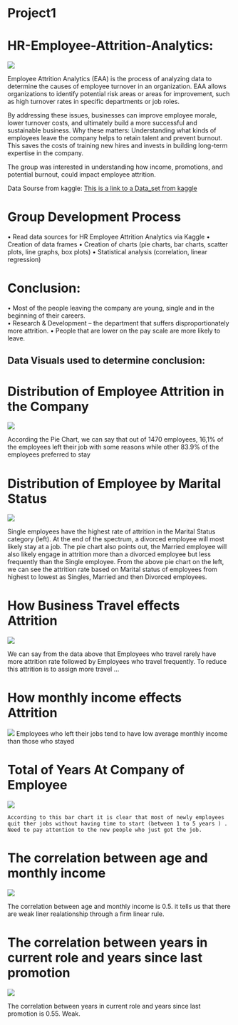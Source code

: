 
# Project1
# HR-Employee-Attrition-Analytics:

![](images/HR.jpg)

Employee Attrition Analytics (EAA) is the process of analyzing data to determine the causes of employee turnover in an organization. EAA allows organizations to identify potential risk areas or areas for improvement, such as high turnover rates in specific departments or job roles. 

By addressing these issues, businesses can improve employee morale, lower turnover costs, and ultimately build a more successful and sustainable business. 
Why these matters: Understanding what kinds of employees leave the company helps to retain talent and prevent burnout. This saves the costs of training new hires and invests in building long-term expertise in the company.

The group was interested in understanding how income, promotions, and potential burnout, could impact employee attrition.


Data Sourse from kaggle:
[This is a link to a  Data_set from kaggle](https://www.kaggle.com/datasets/rishikeshkonapure/hr-analytics-prediction?)

#   Group Development Process

•	Read data sources for HR Employee Attrition Analytics via Kaggle
•	Creation of data frames 
•	Creation of charts (pie charts, bar charts, scatter plots, line graphs, box plots)
•	Statistical analysis (correlation, linear regression)



# Conclusion: 

•	Most of the people leaving the company are young, single and in the beginning of their careers.  
•	Research & Development – the department that suffers disproportionately more attrition.
•	People that are lower on the pay scale are more likely to leave.

## Data Visuals used to determine conclusion:

#  Distribution of Employee Attrition in the Company

   ![](images/fig.png)

According the Pie Chart, we can say that out of 1470 employees, 16,1% of the employees left their job with some reasons while other 83.9% of the employees preferred to stay 

# Distribution of Employee by Marital Status

   ![](images/fig:1.jpg)

Single employees have the highest rate of attrition in the Marital Status category (left). At the end of the spectrum, a divorced employee will most likely stay at a job. The pie chart also points out, the Married employee will also likely engage in attrition more than a divorced employee but less frequently than the Single employee. From the above pie chart on the left, we can see the attrition rate based on Marital status of employees from highest to lowest as Singles, Married and then Divorced employees. 

 # How Business Travel effects Attrition
   ![](images/fig2.png)

We can say from the data above that Employees who travel rarely have more attrition rate followed by Employees who travel frequently. To reduce this attrition is to assign more travel ...

 
 # How monthly income effects Attrition
   ![](images/fig4.png)
Employees who left their jobs tend to have low average monthly income than those who stayed


 # Total of Years At Company of Employee
   ![](images/fig6.png)
    
    According to this bar chart it is clear that most of newly employees quit ther jobs without having time to start (between 1 to 5 years ) . 
    Need to pay attention to the new people who just got the job.    

 # The correlation between age and monthly income
   ![](images/fig5.png)

   The correlation between age and monthly income is 0.5. it tells us that there are weak liner realationship through a firm linear rule.
   
 # The correlation between years in current role and years since last promotion
   ![](images/fig7.png)
   
   The correlation between years in current role and years since last promotion is 0.55. Weak.

 

